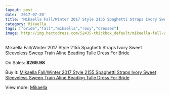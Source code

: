 ```yaml
---
layout: post
date: '2017-07-20'
title: "Mikaella Fall/Winter 2017 Style 2155 Spaghetti Straps Ivory Sweet Sleeveless Sweep Train Aline Beading Tulle Dress For Bride"
category: Mikaella
tags: ["bride","fall","mikaella","rosy","dresses"]
image: http://img.hectodress.com/52435-thickbox_default/mikaella-fall-winter-2017-style-2155-spaghetti-straps-ivory-sweet-sleeveless-sweep-train-aline-beading-tulle-dress-for-bride.jpg
---
```

Mikaella Fall/Winter 2017 Style 2155 Spaghetti Straps Ivory Sweet Sleeveless Sweep Train Aline Beading Tulle Dress For Bride

On Sales: **$269.98**
<a href="https://www.hectodress.com/mikaella/16512-mikaella-fall-winter-2017-style-2155-spaghetti-straps-ivory-sweet-sleeveless-sweep-train-aline-beading-tulle-dress-for-bride.html"><amp-img layout="responsive" width="600" height="600" src="//img.hectodress.com/52435-thickbox_default/mikaella-fall-winter-2017-style-2155-spaghetti-straps-ivory-sweet-sleeveless-sweep-train-aline-beading-tulle-dress-for-bride.jpg" alt="Mikaella Fall/Winter 2017 Style 2155 Spaghetti Straps Ivory Sweet Sleeveless Sweep Train Aline Beading Tulle Dress For Bride 0" /></a>
<a href="https://www.hectodress.com/mikaella/16512-mikaella-fall-winter-2017-style-2155-spaghetti-straps-ivory-sweet-sleeveless-sweep-train-aline-beading-tulle-dress-for-bride.html"><amp-img layout="responsive" width="600" height="600" src="//img.hectodress.com/52439-thickbox_default/mikaella-fall-winter-2017-style-2155-spaghetti-straps-ivory-sweet-sleeveless-sweep-train-aline-beading-tulle-dress-for-bride.jpg" alt="Mikaella Fall/Winter 2017 Style 2155 Spaghetti Straps Ivory Sweet Sleeveless Sweep Train Aline Beading Tulle Dress For Bride 1" /></a>
<a href="https://www.hectodress.com/mikaella/16512-mikaella-fall-winter-2017-style-2155-spaghetti-straps-ivory-sweet-sleeveless-sweep-train-aline-beading-tulle-dress-for-bride.html"><amp-img layout="responsive" width="600" height="600" src="//img.hectodress.com/52438-thickbox_default/mikaella-fall-winter-2017-style-2155-spaghetti-straps-ivory-sweet-sleeveless-sweep-train-aline-beading-tulle-dress-for-bride.jpg" alt="Mikaella Fall/Winter 2017 Style 2155 Spaghetti Straps Ivory Sweet Sleeveless Sweep Train Aline Beading Tulle Dress For Bride 2" /></a>
<a href="https://www.hectodress.com/mikaella/16512-mikaella-fall-winter-2017-style-2155-spaghetti-straps-ivory-sweet-sleeveless-sweep-train-aline-beading-tulle-dress-for-bride.html"><amp-img layout="responsive" width="600" height="600" src="//img.hectodress.com/52437-thickbox_default/mikaella-fall-winter-2017-style-2155-spaghetti-straps-ivory-sweet-sleeveless-sweep-train-aline-beading-tulle-dress-for-bride.jpg" alt="Mikaella Fall/Winter 2017 Style 2155 Spaghetti Straps Ivory Sweet Sleeveless Sweep Train Aline Beading Tulle Dress For Bride 3" /></a>
<a href="https://www.hectodress.com/mikaella/16512-mikaella-fall-winter-2017-style-2155-spaghetti-straps-ivory-sweet-sleeveless-sweep-train-aline-beading-tulle-dress-for-bride.html"><amp-img layout="responsive" width="600" height="600" src="//img.hectodress.com/52436-thickbox_default/mikaella-fall-winter-2017-style-2155-spaghetti-straps-ivory-sweet-sleeveless-sweep-train-aline-beading-tulle-dress-for-bride.jpg" alt="Mikaella Fall/Winter 2017 Style 2155 Spaghetti Straps Ivory Sweet Sleeveless Sweep Train Aline Beading Tulle Dress For Bride 4" /></a>

Buy it: [Mikaella Fall/Winter 2017 Style 2155 Spaghetti Straps Ivory Sweet Sleeveless Sweep Train Aline Beading Tulle Dress For Bride](https://www.hectodress.com/mikaella/16512-mikaella-fall-winter-2017-style-2155-spaghetti-straps-ivory-sweet-sleeveless-sweep-train-aline-beading-tulle-dress-for-bride.html "Mikaella Fall/Winter 2017 Style 2155 Spaghetti Straps Ivory Sweet Sleeveless Sweep Train Aline Beading Tulle Dress For Bride")

View more: [Mikaella](https://www.hectodress.com/325-mikaella "Mikaella")